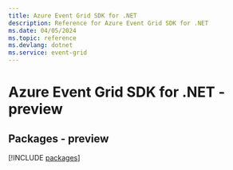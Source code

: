 ```yaml
---
title: Azure Event Grid SDK for .NET
description: Reference for Azure Event Grid SDK for .NET
ms.date: 04/05/2024
ms.topic: reference
ms.devlang: dotnet
ms.service: event-grid
---
```

# Azure Event Grid SDK for .NET - preview
## Packages - preview
[!INCLUDE [packages](event-grid-index.md)]
